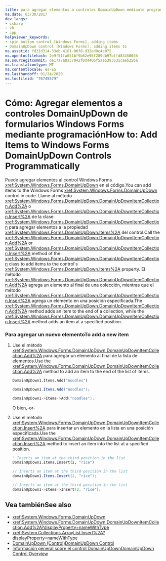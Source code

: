 ```yaml
---
title: para agregar elementos a controles DomainUpDown mediante programación
ms.date: 03/30/2017
dev_langs:
- csharp
- vb
- cpp
helpviewer_keywords:
- spin button control [Windows Forms], adding items
- DomainUpDown control [Windows Forms], adding items to
ms.assetid: fd31d314-33eb-4181-90f8-d32ed0c4e072
ms.openlocfilehash: 2e9f51fa051bf9b62e95f289db97bffd83450036
ms.sourcegitcommit: de17a7a0a37042f0d4406f5ae5393531caeb25ba
ms.translationtype: MT
ms.contentlocale: es-ES
ms.lasthandoff: 01/24/2020
ms.locfileid: "76745579"
---
```

# <a name="how-to-add-items-to-windows-forms-domainupdown-controls-programmatically"></a><span data-ttu-id="b1475-102">Cómo: Agregar elementos a controles DomainUpDown de formularios Windows Forms mediante programación</span><span class="sxs-lookup"><span data-stu-id="b1475-102">How to: Add Items to Windows Forms DomainUpDown Controls Programmatically</span></span>
<span data-ttu-id="b1475-103">Puede agregar elementos al control Windows Forms <xref:System.Windows.Forms.DomainUpDown> en el código.</span><span class="sxs-lookup"><span data-stu-id="b1475-103">You can add items to the Windows Forms <xref:System.Windows.Forms.DomainUpDown> control in code.</span></span> <span data-ttu-id="b1475-104">Llame al método <xref:System.Windows.Forms.DomainUpDown.DomainUpDownItemCollection.Add%2A> o <xref:System.Windows.Forms.DomainUpDown.DomainUpDownItemCollection.Insert%2A> de la clase <xref:System.Windows.Forms.DomainUpDown.DomainUpDownItemCollection> para agregar elementos a la propiedad <xref:System.Windows.Forms.DomainUpDown.Items%2A> del control.</span><span class="sxs-lookup"><span data-stu-id="b1475-104">Call the <xref:System.Windows.Forms.DomainUpDown.DomainUpDownItemCollection.Add%2A> or <xref:System.Windows.Forms.DomainUpDown.DomainUpDownItemCollection.Insert%2A> method of the <xref:System.Windows.Forms.DomainUpDown.DomainUpDownItemCollection> class to add items to the control's <xref:System.Windows.Forms.DomainUpDown.Items%2A> property.</span></span> <span data-ttu-id="b1475-105">El método <xref:System.Windows.Forms.DomainUpDown.DomainUpDownItemCollection.Add%2A> agrega un elemento al final de una colección, mientras que el método <xref:System.Windows.Forms.DomainUpDown.DomainUpDownItemCollection.Insert%2A> agrega un elemento en una posición especificada.</span><span class="sxs-lookup"><span data-stu-id="b1475-105">The <xref:System.Windows.Forms.DomainUpDown.DomainUpDownItemCollection.Add%2A> method adds an item to the end of a collection, while the <xref:System.Windows.Forms.DomainUpDown.DomainUpDownItemCollection.Insert%2A> method adds an item at a specified position.</span></span>  
  
### <a name="to-add-a-new-item"></a><span data-ttu-id="b1475-106">Para agregar un nuevo elemento</span><span class="sxs-lookup"><span data-stu-id="b1475-106">To add a new item</span></span>  
  
1. <span data-ttu-id="b1475-107">Use el método <xref:System.Windows.Forms.DomainUpDown.DomainUpDownItemCollection.Add%2A> para agregar un elemento al final de la lista de elementos.</span><span class="sxs-lookup"><span data-stu-id="b1475-107">Use the <xref:System.Windows.Forms.DomainUpDown.DomainUpDownItemCollection.Add%2A> method to add an item to the end of the list of items.</span></span>  
  
    ```vb  
    DomainUpDown1.Items.Add("noodles")  
    ```  
  
    ```csharp  
    domainUpDown1.Items.Add("noodles");  
    ```  
  
    ```cpp  
    domainUpDown1->Items->Add("noodles");  
    ```  
  
     <span data-ttu-id="b1475-108">O bien,</span><span class="sxs-lookup"><span data-stu-id="b1475-108">-or-</span></span>  
  
2. <span data-ttu-id="b1475-109">Use el método <xref:System.Windows.Forms.DomainUpDown.DomainUpDownItemCollection.Insert%2A> para insertar un elemento en la lista en una posición especificada.</span><span class="sxs-lookup"><span data-stu-id="b1475-109">Use the <xref:System.Windows.Forms.DomainUpDown.DomainUpDownItemCollection.Insert%2A> method to insert an item into the list at a specified position.</span></span>  
  
    ```vb  
    ' Inserts an item at the third position in the list  
    DomainUpDown1.Items.Insert(2, "rice")  
    ```  
  
    ```csharp  
    // Inserts an item at the third position in the list  
    domainUpDown1.Items.Insert(2, "rice");  
    ```  
  
    ```cpp  
    // Inserts an item at the third position in the list  
    domainUpDown1->Items->Insert(2, "rice");  
    ```  
  
## <a name="see-also"></a><span data-ttu-id="b1475-110">Vea también</span><span class="sxs-lookup"><span data-stu-id="b1475-110">See also</span></span>

- <xref:System.Windows.Forms.DomainUpDown>
- <xref:System.Windows.Forms.DomainUpDown.DomainUpDownItemCollection.Add%2A?displayProperty=nameWithType>
- <xref:System.Collections.ArrayList.Insert%2A?displayProperty=nameWithType>
- [<span data-ttu-id="b1475-111">DomainUpDown (Control)</span><span class="sxs-lookup"><span data-stu-id="b1475-111">DomainUpDown Control</span></span>](domainupdown-control-windows-forms.md)
- [<span data-ttu-id="b1475-112">Información general sobre el control DomainUpDown</span><span class="sxs-lookup"><span data-stu-id="b1475-112">DomainUpDown Control Overview</span></span>](domainupdown-control-overview-windows-forms.md)
